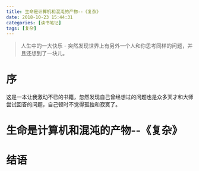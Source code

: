 ```yaml
---
title: 生命是计算机和混沌的产物--《复杂》
date: 2018-10-23 15:44:31
categories: [读书笔记]
tags: [复杂] 
---
```


> 人生中的一大快乐 - 突然发现世界上有另外一个人和你思考同样的问题，并且还想到了一块儿。

# 序

这是一本让我激动不已的书籍，忽然发现自己曾经想过的问题也是众多天才和大师尝试回答的问题，自己顿时不觉得孤独和寂寞了。

<!-- more -->

# 生命是计算机和混沌的产物--《复杂》



# 结语